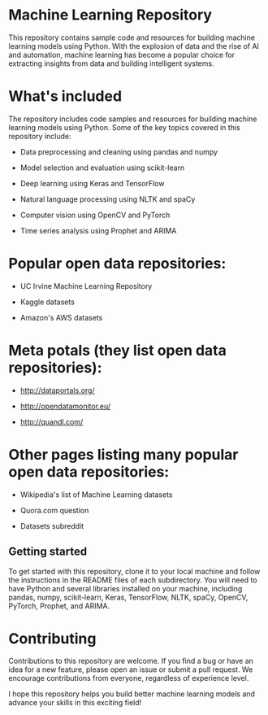 # Machine Learning Repository
This repository contains sample code and resources for building machine learning models using Python. With the explosion of data and the rise of AI and automation, machine learning has become a popular choice for extracting insights from data and building intelligent systems.

# What's included
The repository includes code samples and resources for building machine learning models using Python. Some of the key topics covered in this repository include:

* Data preprocessing and cleaning using pandas and numpy

* Model selection and evaluation using scikit-learn

* Deep learning using Keras and TensorFlow

* Natural language processing using NLTK and spaCy

* Computer vision using OpenCV and PyTorch

* Time series analysis using Prophet and ARIMA

# Popular open data repositories:

* UC Irvine Machine Learning Repository

* Kaggle datasets

* Amazon's AWS datasets

# Meta potals (they list open data repositories):

* http://dataportals.org/

* http://opendatamonitor.eu/

* http://quandl.com/

# Other pages listing many popular open data repositories:

* Wikipedia's list of Machine Learning datasets

* Quora.com question

* Datasets subreddit

## Getting started
To get started with this repository, clone it to your local machine and follow the instructions in the README files of each subdirectory. You will need to have Python and several libraries installed on your machine, including pandas, numpy, scikit-learn, Keras, TensorFlow, NLTK, spaCy, OpenCV, PyTorch, Prophet, and ARIMA.

# Contributing
Contributions to this repository are welcome. If you find a bug or have an idea for a new feature, please open an issue or submit a pull request. We encourage contributions from everyone, regardless of experience level.

I hope this repository helps you build better machine learning models and advance your skills in this exciting field!
